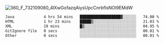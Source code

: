 ![360_F_732109080_4lXwGofazqAiysUpcCnrbflsNOl9EMdW](https://github.com/user-attachments/assets/e39d4b74-87d6-4547-a0e5-a6fb31b55e4c)

 <!--START_SECTION:waka-->

```txt
Java             4 hrs 54 mins   ██████████████████▓░░░░░░   74.00 %
HTML             1 hr 23 mins    █████▒░░░░░░░░░░░░░░░░░░░   21.03 %
XML              19 mins         █▒░░░░░░░░░░░░░░░░░░░░░░░   04.95 %
GitIgnore file   0 secs          ░░░░░░░░░░░░░░░░░░░░░░░░░   00.01 %
Other            0 secs          ░░░░░░░░░░░░░░░░░░░░░░░░░   00.01 %
```

<!--END_SECTION:waka-->
